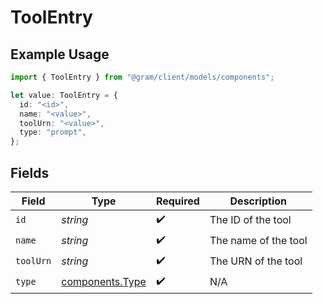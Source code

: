 # ToolEntry

## Example Usage

```typescript
import { ToolEntry } from "@gram/client/models/components";

let value: ToolEntry = {
  id: "<id>",
  name: "<value>",
  toolUrn: "<value>",
  type: "prompt",
};
```

## Fields

| Field                                              | Type                                               | Required                                           | Description                                        |
| -------------------------------------------------- | -------------------------------------------------- | -------------------------------------------------- | -------------------------------------------------- |
| `id`                                               | *string*                                           | :heavy_check_mark:                                 | The ID of the tool                                 |
| `name`                                             | *string*                                           | :heavy_check_mark:                                 | The name of the tool                               |
| `toolUrn`                                          | *string*                                           | :heavy_check_mark:                                 | The URN of the tool                                |
| `type`                                             | [components.Type](../../models/components/type.md) | :heavy_check_mark:                                 | N/A                                                |